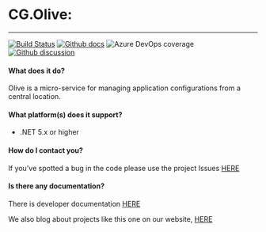 # CG.Olive: 
---
[![Build Status](https://dev.azure.com/codegator/CG.Olive/_apis/build/status/CodeGator.CG.Olive?branchName=main)](https://dev.azure.com/codegator/CG.Olive/_build/latest?definitionId=46&branchName=main)
[![Github docs](https://img.shields.io/static/v1?label=Documentation&message=online&color=blue)](https://codegator.github.io/CG.Olive/index.html)
![Azure DevOps coverage](https://img.shields.io/azure-devops/coverage/codegator/CG.Olive/46)
[![Github discussion](https://img.shields.io/badge/Discussion-online-blue)](https://github.com/CodeGator/CG.Olive/discussions)

#### What does it do?
Olive is a micro-service for managing application configurations from a central location.

#### What platform(s) does it support?
* .NET 5.x or higher

#### How do I contact you?
If you've spotted a bug in the code please use the project Issues [HERE](https://github.com/CodeGator/CG.Olive/issues)

#### Is there any documentation?
There is developer documentation [HERE](https://codegator.github.io/CG.Olive/)

We also blog about projects like this one on our website, [HERE](http://www.codegator.com)